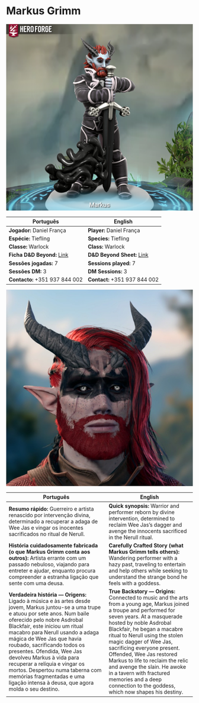 # Markus Grimm

![Markus Grimm](pc_markus_grimm_01.png)

| Português | English |
|-----------|---------|
| **Jogador:** Daniel França | **Player:** Daniel França |
| **Espécie:** Tiefling | **Species:** Tiefling |
| **Classe:** Warlock | **Class:** Warlock |
| **Ficha D&D Beyond:** [Link](https://www.dndbeyond.com/characters/138364785) | **D&D Beyond Sheet:** [Link](https://www.dndbeyond.com/characters/138364785) |
| **Sessões jogadas:** 7 | **Sessions played:** 7 |
| **Sessões DM:** 3 | **DM Sessions:** 3 |
| **Contacto:** +351 937 844 002 | **Contact:** +351 937 844 002 |


![Markus Grimm](pc_markus_grimm_02.png)

| Português | English |
|-----------|---------|
| **Resumo rápido:** Guerreiro e artista renascido por intervenção divina, determinado a recuperar a adaga de Wee Jas e vingar os inocentes sacrificados no ritual de Nerull. | **Quick synopsis:** Warrior and performer reborn by divine intervention, determined to reclaim Wee Jas’s dagger and avenge the innocents sacrificed in the Nerull ritual. |
| **História cuidadosamente fabricada (o que Markus Grimm conta aos outros):** Artista errante com um passado nebuloso, viajando para entreter e ajudar, enquanto procura compreender a estranha ligação que sente com uma deusa. | **Carefully Crafted Story (what Markus Grimm tells others):** Wandering performer with a hazy past, traveling to entertain and help others while seeking to understand the strange bond he feels with a goddess. |
| **Verdadeira história — Origens:** Ligado à música e às artes desde jovem, Markus juntou-se a uma trupe e atuou por sete anos. Num baile oferecido pelo nobre Asdrobal Blackfair, este iniciou um ritual macabro para Nerull usando a adaga mágica de Wee Jas que havia roubado, sacrificando todos os presentes. Ofendida, Wee Jas devolveu Markus à vida para recuperar a relíquia e vingar os mortos. Despertou numa taberna com memórias fragmentadas e uma ligação intensa à deusa, que agora molda o seu destino. | **True Backstory — Origins:** Connected to music and the arts from a young age, Markus joined a troupe and performed for seven years. At a masquerade hosted by noble Asdrobal Blackfair, he began a macabre ritual to Nerull using the stolen magic dagger of Wee Jas, sacrificing everyone present. Offended, Wee Jas restored Markus to life to reclaim the relic and avenge the slain. He awoke in a tavern with fractured memories and a deep connection to the goddess, which now shapes his destiny. |
